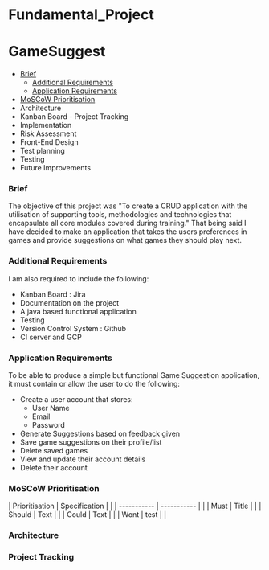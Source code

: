 # Fundamental_Project

# GameSuggest



* [Brief](#Brief)
  * [Additional Requirements](#Additional)
  * [Application Requirements](#Application)
* [MoSCoW Prioritisation](#MoSCoW)
* Architecture
* Kanban Board - Project Tracking
* Implementation
* Risk Assessment
* Front-End Design
* Test planning
* Testing
* Future Improvements

### Brief

The objective of this project was "To create a CRUD application with the utilisation of supporting tools, methodologies and technologies that encapsulate all core modules covered during training."
That being said I have decided to make an application that takes the users preferences in games and provide suggestions on what games they should play next.

### Additional Requirements

I am also required to include the following:

* Kanban Board : Jira
* Documentation on the project
* A java based functional application
* Testing
* Version Control System : Github
* CI server and GCP

### Application Requirements

To be able to produce a simple but functional Game Suggestion application, it must contain or allow the user to do the following:

* Create a user account that stores:
  * User Name
  * Email
  * Password
* Generate Suggestions based on feedback given
* Save game suggestions on their profile/list
* Delete saved games
* View and update their account details
* Delete their account

### MoSCoW Prioritisation

| Prioritisation     | Specification    |  |
| ----------- | ----------- |  |
| Must      | Title       | |
| Should   | Text        | |
| Could    |  Text       | |
| Wont      |    test    | |

### Architecture

### Project Tracking

